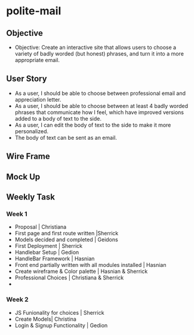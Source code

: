 # polite-mail

## Objective

- Objective: Create an interactive site that allows users to choose a variety of badly worded (but honest) phrases, and turn it into a more appropriate email.

## User Story

- As a user, I should be able to choose between professional email and appreciation letter.
- As a user, I should be able to choose between at least 4 badly worded phrases that communicate how I feel, which have improved versions added to a body of text to the side.
- As a user, I can edit the body of text to the side to make it more personalized.
- The body of text can be sent as an email.

## Wire Frame

## Mock Up

## Weekly Task

### Week 1

- Proposal | Christiana
- First page and first route written |Sherrick
- Models decided and completed | Geidons
- First Deployment | Sherrick
- Handlebar Setup | Gedion 
- HandleBar Framework | Hasnian
- Front end partially written with all modules installed | Hasnian
- Create wireframe & Color palette | Hasnian & Sherrick
- Professional Choices | Christiana & Sherrick
-  

### Week 2

- JS Funionality for choices | Sherrick
- Create Models| Christina
- Login & Signup Functionality | Gedion



